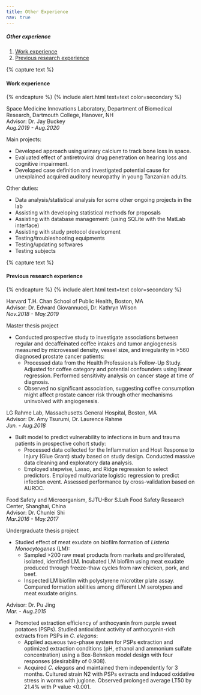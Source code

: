 ```yaml
---
title: Other Experience
nav: true
---
```

##### Other experience
1. [Work experience](#paragraph1)
2. [Previous research experience](#paragraph2)
<!--3. [Coursework projects](#paragraph3)-->

    
{% capture text %}
#### Work experience <a name="paragraph1"></a>
{% endcapture %}
{% include alert.html text=text color=secondary %}

Space Medicine Innovations Laboratory, Department of Biomedical Research, Dartmouth College, Hanover, NH<br/>
Advisor: Dr. Jay Buckey<br/>
*Aug.2019 - Aug.2020*

Main projects:
- Developed approach using urinary calcium to track bone loss in space.
- Evaluated effect of antiretroviral drug penetration on hearing loss and cognitive impairment.
- Developed case definition and investigated potential cause for unexplained acquired auditory neuropathy in young Tanzanian adults.

Other duties:
- Data analysis/statistical analysis for some other ongoing projects in the lab
- Assisting with developing statistical methods for proposals
- Assisting with database management: (using SQLite with the MatLab interface)
- Assisting with study protocol development
- Testing/troubleshooting equipments
- Testing/updating softwares
- Testing subjects


{% capture text %}
#### Previous research experience <a name="paragraph2"></a>
{% endcapture %}
{% include alert.html text=text color=secondary %}

Harvard T.H. Chan School of Public Health, Boston, MA<br/>
Advisor: Dr. Edward Giovannucci, Dr. Kathryn Wilson<br/>
*Nov.2018 - May.2019*<br/>

Master thesis project<br/>
- Conducted prospective study to investigate associations between regular and decaffeinated coffee intakes and tumor angiogenesis measured by microvessel density, vessel size, and irregularity in >560 diagnosed prostate cancer patients:
	- Processed data from the Health Professionals Follow-Up Study. Adjusted for coffee category and potential confounders using linear regression. Performed sensitivity analysis on cancer stage at time of diagnosis.
	- Observed no significant association, suggesting coffee consumption might affect prostate cancer risk through other mechanisms uninvolved with angiogenesis.  

LG Rahme Lab, Massachusetts General Hospital, Boston, MA<br/>
Advisor: Dr. Amy Tsurumi, Dr. Laurence Rahme <br/>
*Jun. - Aug.2018*<br/>
                     
- Built model to predict vulnerability to infections in burn and trauma patients in prospective cohort study: 
	- Processed data collected for the Inflammation and Host Response to Injury (Glue Grant) study based on study design. Conducted massive data cleaning and exploratory data analysis. 
	- Employed stepwise, Lasso, and Ridge regression to select predictors. Employed multivariate logistic regression to predict infection event. Assessed performance by cross-validation based on AUROC. 


Food Safety and Microorganism, SJTU-Bor S.Luh Food Safety Research Center, Shanghai, China<br/>
Advisor: Dr. Chunlei Shi<br/>
*Mar.2016 - May.2017*<br/>

Undergraduate thesis project<br/>
- Studied effect of meat exudate on biofilm formation of *Listeria Monocytogenes* (LM):
	- Sampled >200 raw meat products from markets and proliferated, isolated, identified LM. Incubated LM biofilm using meat exudate produced through freeze-thaw cycles from raw chicken, pork, and beef.
	- Inspected LM biofilm with polystyrene microtiter plate assay. Compared formation abilities among different LM serotypes and meat exudate origins.

Advisor: Dr. Pu Jing<br/>
*Mar. - Aug.2015*<br/>

- Promoted extraction efficiency of anthocyanin from purple sweet potatoes (PSPs). Studied antioxidant activity of anthocyanin-rich extracts from PSPs in *C. elegans*:
	- Applied aqueous two-phase system for PSPs extraction and optimized extraction conditions (pH, ethanol and ammonium sulfate concentration) using a Box-Behnken model design with four responses (desirability of 0.908).
	- Acquired *C. elegans* and maintained them independently for 3 months. Cultured strain N2 with PSPs extracts and induced oxidative stress in worms with juglone. Observed prolonged average LT50 by 21.4% with P value <0.001.





